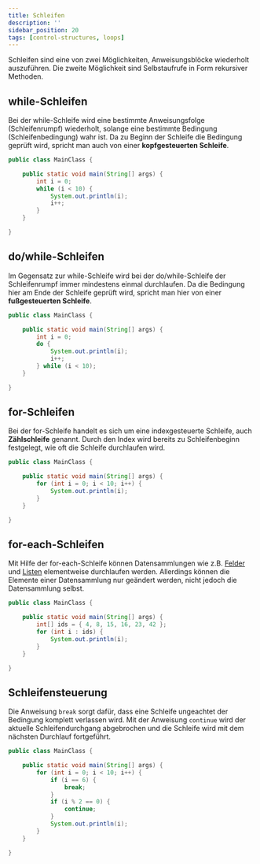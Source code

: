 ```yaml
---
title: Schleifen
description: ''
sidebar_position: 20
tags: [control-structures, loops]
---
```


Schleifen sind eine von zwei Möglichkeiten, Anweisungsblöcke wiederholt auszuführen. Die zweite Möglichkeit sind Selbstaufrufe in Form rekursiver Methoden.

## while-Schleifen
Bei der while-Schleife wird eine bestimmte Anweisungsfolge (Schleifenrumpf) wiederholt, solange eine bestimmte Bedingung (Schleifenbedingung) wahr ist. Da zu Beginn der Schleife die Bedingung geprüft wird, spricht man auch von einer **kopfgesteuerten Schleife**.

```java
public class MainClass {

    public static void main(String[] args) {
        int i = 0;
        while (i < 10) {
            System.out.println(i);
            i++;
        } 
    }

}
```

## do/while-Schleifen
Im Gegensatz zur while-Schleife wird bei der do/while-Schleife der Schleifenrumpf immer mindestens einmal durchlaufen. Da die Bedingung hier am Ende der Schleife geprüft wird, spricht man hier von einer **fußgesteuerten Schleife**.

```java
public class MainClass {

    public static void main(String[] args) {
        int i = 0;
        do {
            System.out.println(i);
            i++;
        } while (i < 10);
    }

}
```

## for-Schleifen
Bei der for-Schleife handelt es sich um eine indexgesteuerte Schleife, auch **Zählschleife** genannt. Durch den Index wird bereits zu Schleifenbeginn festgelegt, wie oft die Schleife durchlaufen wird.

```java
public class MainClass {

    public static void main(String[] args) {
        for (int i = 0; i < 10; i++) {
            System.out.println(i);
        }
    }

}
```

## for-each-Schleifen
Mit Hilfe der for-each-Schleife können Datensammlungen wie z.B. [Felder](../arrays.md) und [Listen](../lists.md) elementweise durchlaufen werden. Allerdings können die Elemente einer Datensammlung nur geändert werden, nicht jedoch die 
Datensammlung selbst.

```java
public class MainClass {

    public static void main(String[] args) {
        int[] ids = { 4, 8, 15, 16, 23, 42 };
        for (int i : ids) {
            System.out.println(i);
        }
    }

}
```

## Schleifensteuerung
Die Anweisung `break` sorgt dafür, dass eine Schleife ungeachtet der Bedingung komplett verlassen wird. Mit der Anweisung `continue` wird der aktuelle Schleifendurchgang abgebrochen und die Schleife wird mit dem nächsten Durchlauf fortgeführt.

```java
public class MainClass {

    public static void main(String[] args) {
        for (int i = 0; i < 10; i++) {
            if (i == 6) {
                break;
            }
            if (i % 2 == 0) {
                continue;
            }
            System.out.println(i);
        }
    }

}
```